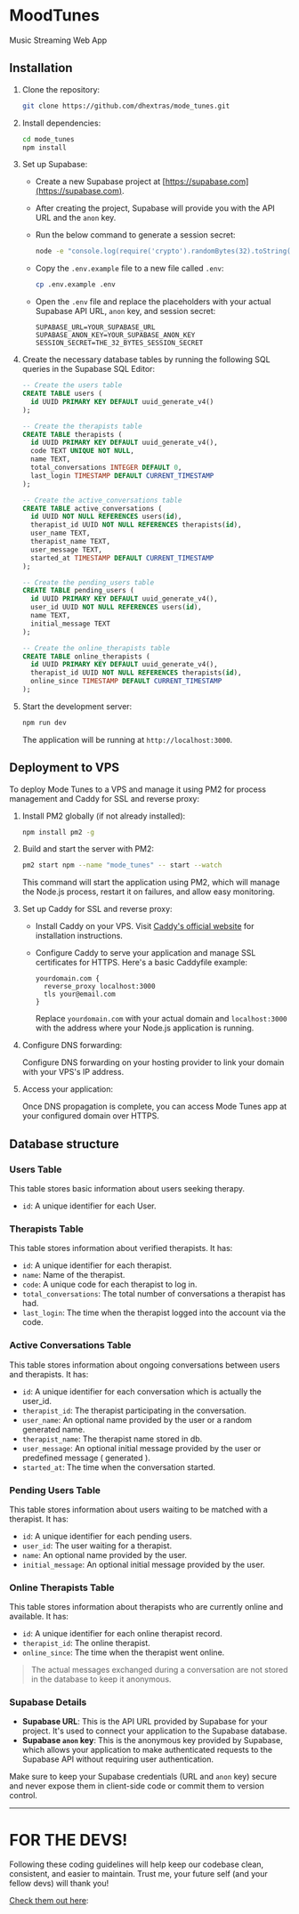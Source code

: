 # MoodTunes

Music Streaming Web App

## Installation

1. Clone the repository:

   ```bash
   git clone https://github.com/dhextras/mode_tunes.git
   ```

2. Install dependencies:

   ```bash
   cd mode_tunes
   npm install
   ```

3. Set up Supabase:

   - Create a new Supabase project at [https://supabase.com](https://supabase.com).
   - After creating the project, Supabase will provide you with the API URL and the `anon` key.
   - Run the below command to generate a session secret:

     ```bash
     node -e "console.log(require('crypto').randomBytes(32).toString('hex'))"
     ```

   - Copy the `.env.example` file to a new file called `.env`:

     ```bash
     cp .env.example .env
     ```

   - Open the `.env` file and replace the placeholders with your actual Supabase API URL, `anon` key, and session secret:

     ```
     SUPABASE_URL=YOUR_SUPABASE_URL
     SUPABASE_ANON_KEY=YOUR_SUPABASE_ANON_KEY
     SESSION_SECRET=THE_32_BYTES_SESSION_SECRET
     ```

4. Create the necessary database tables by running the following SQL queries in the Supabase SQL Editor:

   ```sql
   -- Create the users table
   CREATE TABLE users (
     id UUID PRIMARY KEY DEFAULT uuid_generate_v4()
   );

   -- Create the therapists table
   CREATE TABLE therapists (
     id UUID PRIMARY KEY DEFAULT uuid_generate_v4(),
     code TEXT UNIQUE NOT NULL,
     name TEXT,
     total_conversations INTEGER DEFAULT 0,
     last_login TIMESTAMP DEFAULT CURRENT_TIMESTAMP
   );

   -- Create the active_conversations table
   CREATE TABLE active_conversations (
     id UUID NOT NULL REFERENCES users(id),
     therapist_id UUID NOT NULL REFERENCES therapists(id),
     user_name TEXT,
     therapist_name TEXT,
     user_message TEXT,
     started_at TIMESTAMP DEFAULT CURRENT_TIMESTAMP
   );

   -- Create the pending_users table
   CREATE TABLE pending_users (
     id UUID PRIMARY KEY DEFAULT uuid_generate_v4(),
     user_id UUID NOT NULL REFERENCES users(id),
     name TEXT,
     initial_message TEXT
   );

   -- Create the online_therapists table
   CREATE TABLE online_therapists (
     id UUID PRIMARY KEY DEFAULT uuid_generate_v4(),
     therapist_id UUID NOT NULL REFERENCES therapists(id),
     online_since TIMESTAMP DEFAULT CURRENT_TIMESTAMP
   );
   ```

5. Start the development server:

   ```bash
   npm run dev
   ```

   The application will be running at `http://localhost:3000`.

## Deployment to VPS

To deploy Mode Tunes to a VPS and manage it using PM2 for process management and Caddy for SSL and reverse proxy:

1. Install PM2 globally (if not already installed):

   ```bash
   npm install pm2 -g
   ```

2. Build and start the server with PM2:

   ```bash
   pm2 start npm --name "mode_tunes" -- start --watch
   ```

   This command will start the application using PM2, which will manage the Node.js process, restart it on failures, and allow easy monitoring.

3. Set up Caddy for SSL and reverse proxy:

   - Install Caddy on your VPS. Visit [Caddy's official website](https://caddyserver.com/) for installation instructions.

   - Configure Caddy to serve your application and manage SSL certificates for HTTPS. Here's a basic Caddyfile example:

     ```
     yourdomain.com {
       reverse_proxy localhost:3000
       tls your@email.com
     }
     ```

     Replace `yourdomain.com` with your actual domain and `localhost:3000` with the address where your Node.js application is running.

4. Configure DNS forwarding:

   Configure DNS forwarding on your hosting provider to link your domain with your VPS's IP address.

5. Access your application:

   Once DNS propagation is complete, you can access Mode Tunes app at your configured domain over HTTPS.
  

## Database structure

### Users Table

This table stores basic information about users seeking therapy.

- `id`: A unique identifier for each User.

### Therapists Table

This table stores information about verified therapists. It has:

- `id`: A unique identifier for each therapist.
- `name`: Name of the therapist.
- `code`: A unique code for each therapist to log in.
- `total_conversations`: The total number of conversations a therapist has had.
- `last_login`: The time when the therapist logged into the account via the code.

### Active Conversations Table

This table stores information about ongoing conversations between users and therapists. It has:

- `id`: A unique identifier for each conversation which is actually the user_id.
- `therapist_id`: The therapist participating in the conversation.
- `user_name`: An optional name provided by the user or a random generated name.
- `therapist_name`: The therapist name stored in db.
- `user_message`: An optional initial message provided by the user or predefined message ( generated ).
- `started_at`: The time when the conversation started.

### Pending Users Table

This table stores information about users waiting to be matched with a therapist. It has:

- `id`: A unique identifier for each pending users.
- `user_id`: The user waiting for a therapist.
- `name`: An optional name provided by the user.
- `initial_message`: An optional initial message provided by the user.

### Online Therapists Table

This table stores information about therapists who are currently online and available. It has:

- `id`: A unique identifier for each online therapist record.
- `therapist_id`: The online therapist.
- `online_since`: The time when the therapist went online.

> The actual messages exchanged during a conversation are not stored in the database to keep it anonymous.

### Supabase Details

- **Supabase URL**: This is the API URL provided by Supabase for your project. It's used to connect your application to the Supabase database.
- **Supabase `anon` key**: This is the anonymous key provided by Supabase, which allows your application to make authenticated requests to the Supabase API without requiring user authentication.

Make sure to keep your Supabase credentials (URL and `anon` key) secure and never expose them in client-side code or commit them to version control.

---

# FOR THE DEVS!

Following these coding guidelines will help keep our codebase clean, consistent, and easier to maintain. Trust me, your future self (and your fellow devs) will thank you!

[Check them out here](https://gist.github.com/dhextras/77cffdb7eaaa574952828067c79de1a2):
